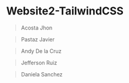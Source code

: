 # Website2-TailwindCSS
> Acosta Jhon

> Pastaz Javier

> Andy De la Cruz

> Jefferson Ruiz

> Daniela Sanchez
